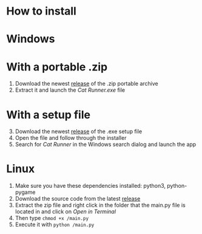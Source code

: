 # How to install
# Windows
# With a portable .zip
 1.  Download the newest [release](https://github.com/Alum1n/platformer/releases) of the .zip portable archive
 2. Extract it and launch the *Cat Runner.exe* file
 # With a setup file
 3. Download the newest [release](https://github.com/Alum1n/platformer/releases) of the .exe setup file
 4. Open the file and follow through the installer
 5. Search for *Cat Runner* in the Windows search dialog and launch the app
 # Linux
1. Make sure you have these dependencies installed: python3, python-pygame
2. Download the source code from the latest [release](https://github.com/Alum1n/platformer/releases)
3. Extract the zip file and right click in the folder that the main.py file is located in and click on *Open in Terminal*
4. Then type `chmod +x /main.py`
5. Execute it with `python /main.py`
